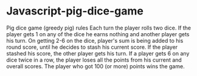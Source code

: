 # Javascript-pig-dice-game
Pig dice game (greedy pig) rules Each turn the player rolls two dice. If the player gets 1 on any of the dice he earns nothing and another player gets his turn. On getting 2-6 on the dice, player's sum is being added to his round score, until he decides to stash his current score. If the player stashed his score, the other player gets his turn.  If a player gets 6 on any dice twice in a row, the player loses all the points from his current and overall scores. The player who got 100 (or more) points wins the game.
